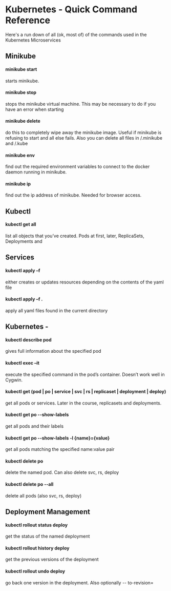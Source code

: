 # Kubernetes - Quick Command Reference

Here's a run down of all (ok, most of) of the commands used in the Kubernetes Microservices

## Minikube

#### minikube start

starts minikube. 
#### minikube stop

stops the minikube virtual machine. This may be necessary to do if you have an error when starting

#### minikube delete

do this to completely wipe away the minikube image. Useful if minikube is refusing to start and all else fails. Also you can delete all files in <home>/.minikube and <home>/.kube

#### minikube env

find out the required environment variables to connect to the docker daemon running in minikube.

#### minikube ip

find out the ip address of minikube. Needed for browser access.

## Kubectl

#### kubectl get all

list all objects that you’ve created. Pods at first, later, ReplicaSets, Deployments and

## Services

#### kubectl apply –f <yaml file>

either creates or updates resources depending on the contents of the yaml file

#### kubectl apply –f .

apply all yaml files found in the current directory

## Kubernetes -

#### kubectl describe pod <name of pod>

gives full information about the specified pod

#### kubectl exec –it <pod name> <command>

execute the specified command in the pod’s container. Doesn’t work well in Cygwin.

#### kubectl get (pod | po | service | svc | rs | replicaset | deployment | deploy)

get all pods or services. Later in the course, replicasets and deployments.

#### kubectl get po --show-labels

get all pods and their labels

#### kubectl get po --show-labels -l {name}={value}

get all pods matching the specified name:value pair

#### kubectl delete po <pod name>

delete the named pod. Can also delete svc, rs, deploy

#### kubectl delete po --all

delete all pods (also svc, rs, deploy)

## Deployment Management

#### kubectl rollout status deploy <name of deployment>

get the status of the named deployment

#### kubectl rollout history deploy <name of deployment>

get the previous versions of the deployment

#### kubectl rollout undo deploy <name of deployment>

go back one version in the deployment. Also optionally -- to-revision=<revision number>
